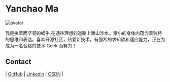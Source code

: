 # Yanchao Ma
![avatar](https://media.licdn.cn/dms/image/C5103AQGqiqC6W7qg2g/profile-displayphoto-shrink_200_200/0?e=1597881600&v=beta&t=WSagsyv05Z08CMopjeGh_EhUnCmsgnACAnfAWtYJC10)

我是执着而坚韧的蜗牛,在通往理想的道路上跋山涉水。渺小的身体内蕴含着独特的思维和表达。喜欢开源社区，热爱新技术，有强烈的求知欲和适应能力，正在为成为一名合格的技术 Geek 而努力！

## Contact

| [GitHub](https://github.com/crazyyanchao) | [Linkedin](https://www.linkedin.com/in/yanchao-ma-0624b3b7/) | [CSDN](https://yc-ma.blog.csdn.net) |


